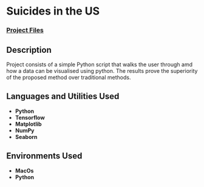 <h1>Suicides in the US</h1>

 ### [Project Files](https://github.com/karnanijr1001/Suicides-in-the-US)

<h2>Description</h2>
Project consists of a simple Python script that walks the user through amd how a data can be visualised using python. The results prove the superiority of the proposed method over traditional methods.<br/>


<h2>Languages and Utilities Used</h2>

- <b>Python</b> 
- <b>Tensorflow</b>
- <b>Matplotlib</b>
- <b>NumPy</b>
- <b>Seaborn</b>


<h2>Environments Used </h2>

- <b>MacOs</b>
- <b>Python</b>
